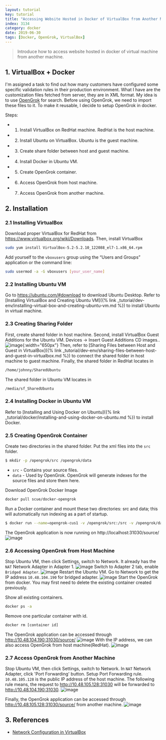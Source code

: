 ```yaml
---
layout: tutorial
key: tutorial
title: "Accessing Website Hosted in Docker of VirtualBox from Another Machine"
index: 3134
category: docker
date: 2019-06-30
tags: [Docker, OpenGrok, VirtualBox]
---
```


> Introduce how to access website hosted in docker of virtual machine from another machine.

## 1. VirtualBox + Docker
I'm assigned a task to find out how many customers have configured some specific validation rules in their production environment. What I have are the customization files fetched from server, they are in XML format. My idea is to use [OpenGrok](https://oracle.github.io/opengrok/) for search. Before using OpenGrok, we need to import these files to it. To make it reusable, I decide to setup OpenGrok in docker.

Steps:
* 1) Install VirtualBox on RedHat machine. RedHat is the host machine.
* 2) Install Ubuntu on VirtualBox. Ubuntu is the guest machine.
* 3) Create share folder between host and guest machine.
* 4) Install Docker in Ubuntu VM.
* 5) Create OpenGrok container.
* 6) Access OpenGrok from host machine.
* 7) Access OpenGrok from another machine.

## 2. Installation
### 2.1 Installing VirtualBox
Download proper VirtualBox for RedHat from https://www.virtualbox.org/wiki/Downloads. Then, install VirtualBox
```sh
sudo yum install VirtualBox-5.2-5.2.10_122088_el7-1.x86_64.rpm
```
Add yourself to the `vboxusers` group using the “Users and Groups” application or the command line:
```sh
sudo usermod -a -G vboxusers [your_user_name]
```
### 2.2 Installing Ubuntu VM
Go to https://ubuntu.com/#download to download Ubuntu Desktop. Refer to [Installing VirtualBox and Creating Ubuntu VM]({% link _tutorial/dev-env/installing-virtual-box-and-creating-ubuntu-vm.md %}) to install Ubuntu in virtual machine.
### 2.3 Creating Sharing Folder
First, create shared folder in host machine. Second, install VirtualBox Guest Additions for the Ubuntu VM. Devices -> Insert Guest Additions CD images..
![image](/public/images/devops/3134/guest_additions.png){:width="650px"}
Then, refer to [Sharing Files between Host and Guest in VirtualBox]({% link _tutorial/dev-env/sharing-files-between-host-and-guest-in-virtualbox.md %}) to connect the shared folder in host machine to guest machine.
Finally, the shared folder in RedHat locates in
```sh
/home/johnny/SharedUbuntu
```
The shared folder in Ubuntu VM locates in
```sh
/media/sf_SharedUbuntu
```
### 2.4 Installing Docker in Ubuntu VM
Refer to [Installing and Using Docker on Ubuntu]({% link _tutorial/docker/installing-and-using-docker-on-ubuntu.md %}) to install Docker.
### 2.5 Creating OpenGrok Container
Create two directories in the shared folder. Put the xml files into the `src` folder.
```sh
$ mkdir -p /opengrok/src /opengrok/data
```
* `src` - Contains your source files.
* `data` - Used by OpenGrok. OpenGrok will generate indexes for the source files and store them here.

Download OpenGrok Docker Image
```sh
docker pull scue/docker-opengrok
```
Run a Docker container and mount these two directories: src and data; this will automatically run indexing as a part of startup.
```sh
$ docker run --name=opengrok-cus1 -v /opengrok/src:/src -v /opengrok/data:/data -p 31030:8080 scue/docker-opengrok
```
The OpenGrok application is now running on http://localhost:31030/source/
![image](/public/images/devops/3134/access_localhost.png)
### 2.6 Accessing OpenGrok from Host Machine
Stop Ubuntu VM, then click Settings, switch to Network. It already has the `NAT` Network Adapter in Adapter 1.
![image](/public/images/devops/3134/nat.png)
Switch to Adapter 2 tab, enable `Bridged Adapter`.
![image](/public/images/devops/3134/bridged.png)
Restart the Ubuntu VM. Go to Network to get the IP address `10.48.104.190` for bridged adapter.
![image](/public/images/devops/3134/bridged_ip.png)
Start the OpenGrok from docker. You may first need to delete the existing container created previously.

Show all existing containers.
```sh
docker ps -a
```
Remove one particular container with id.
```sh
docker rm [container id]
```
The OpenGrok application can be accessed through http://10.48.104.190:31030/source/
![image](/public/images/devops/3134/access_bridged.png)
With the IP address, we can also access OpenGrok from host machine(RedHat).
![image](/public/images/devops/3134/access_host.png)

### 2.7 Access OpenGrok from Another Machine
Stop Ubuntu VM, then click Settings, switch to Network. In `NAT` Network Adapter, click 'Port Forwarding' button. Setup Port Forwarding rule. `10.48.105.128` is the public IP address of the host machine. The following rule means, the request to http://10.48.105.128:31030 will be forwarded to http://10.48.104.190:31030.
![image](/public/images/devops/3134/port_forwarding.png)

Finally, the OpenGrok application can be accessed through http://10.48.105.128:31030/source/ from another machine.
![image](/public/images/devops/3134/access_mac.png)

## 3. References
* [Network Configuration in VirtualBox](https://www.thomas-krenn.com/en/wiki/Network_Configuration_in_VirtualBox)
